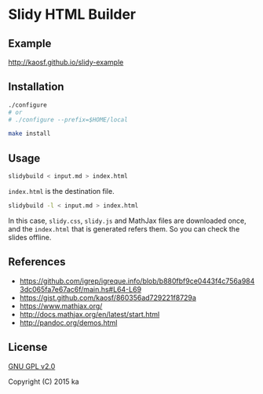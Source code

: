# Slidy HTML Builder

## Example

http://kaosf.github.io/slidy-example

## Installation

```sh
./configure
# or
# ./configure --prefix=$HOME/local

make install
```

## Usage

```sh
slidybuild < input.md > index.html
```

`index.html` is the destination file.

```sh
slidybuild -l < input.md > index.html
```

In this case, `slidy.css`, `slidy.js` and MathJax files are downloaded once,
and the `index.html` that is generated refers them. So you can check the slides
offline.

## References

* https://github.com/igrep/igreque.info/blob/b880fbf9ce0443f4c756a9843dc065fa7e67ac6f/main.hs#L64-L69
* https://gist.github.com/kaosf/860356ad729221f8729a
* https://www.mathjax.org/
* http://docs.mathjax.org/en/latest/start.html
* http://pandoc.org/demos.html

## License

[GNU GPL v2.0](http://www.gnu.org/licenses/old-licenses/gpl-2.0.html)

Copyright (C) 2015 ka
